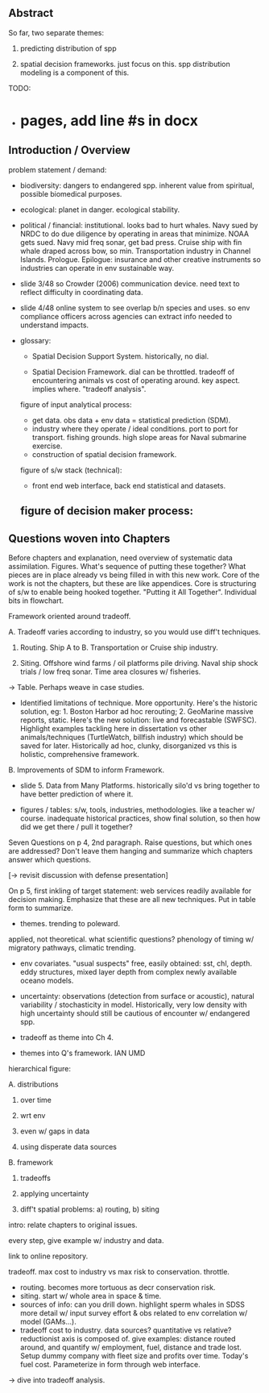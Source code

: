 ## Abstract

So far, two separate themes:

1. predicting distribution of spp

2. spatial decision frameworks. just focus on this. spp distribution modeling is a component of this.


TODO:
- # pages, add line #s in docx

## Introduction / Overview

problem statement / demand:

  - biodiversity: dangers to endangered spp. inherent value from spiritual, possible biomedical purposes.

  - ecological: planet in danger. ecological stability.

  - political / financial: institutional. looks bad to hurt whales. Navy sued by NRDC to do due diligence by operating in areas that minimize. NOAA gets sued. Navy mid freq sonar, get bad press. Cruise ship with fin whale draped across bow, so min. Transportation industry in Channel Islands. Prologue. Epilogue: insurance and other creative instruments so industries can operate in env sustainable way.

  - slide 3/48 so Crowder (2006) communication device. need text to reflect difficulty in coordinating data.
  - slide 4/48 online system to see overlap b/n species and uses. so env compliance officers across agencies can extract info needed to understand impacts.

  - glossary:

    - Spatial Decision Support System. historically, no dial.

    - Spatial Decision Framework. dial can be throttled. tradeoff of encountering animals vs cost of operating around. key aspect. implies where. "tradeoff analysis".

    figure of input analytical process:
    - get data. obs data + env data = statistical prediction (SDM).
    - industry where they operate / ideal conditions. port to port for transport. fishing grounds. high slope areas for Naval submarine exercise.
    - construction of spatial decision framework.

    figure of s/w stack (technical):
    - front end web interface, back end statistical and datasets.

    figure of decision maker process:
    -

## Questions woven into Chapters

Before chapters and explanation, need overview of systematic data assimilation. Figures. What's sequence of putting these together? What pieces are in place already vs being filled in with this new work. Core of the work is not the chapters, but these are like appendices. Core is structuring of s/w to enable being hooked together. "Putting it All Together". Individual bits in flowchart.

Framework oriented around tradeoff.

A. Tradeoff varies according to industry, so you would use diff't techniques.

  1. Routing. Ship A to B. Transportation or Cruise ship industry.

  2. Siting. Offshore wind farms / oil platforms pile driving. Naval ship shock trials / low freq sonar. Time area closures w/ fisheries.

  -> Table. Perhaps weave in case studies.

  - Identified limitations of technique. More opportunity. Here's the historic solution, eg: 1. Boston Harbor ad hoc rerouting; 2. GeoMarine massive reports, static. Here's the new solution: live and forecastable (SWFSC). Highlight examples tackling here in dissertation vs other animals/techniques (TurtleWatch, billfish industry) which should be saved for later. Historically ad hoc, clunky, disorganized vs this is holistic, comprehensive framework.

B. Improvements of SDM to inform Framework.

- slide 5. Data from Many Platforms. historically silo'd vs bring together to have better prediction of where it.

- figures / tables: s/w, tools, industries, methodologies. like a teacher w/ course. inadequate historical practices, show final solution, so then how did we get there / pull it together?

Seven Questions on p 4, 2nd paragraph. Raise questions, but which ones are addressed? Don't leave them hanging and summarize which chapters answer which questions.

[-> revisit discussion with defense presentation]

On p 5, first inkling of target statement: web services readily available for decision making. Emphasize that these are all new techniques. Put in table form to summarize.


- themes. trending to poleward.

applied, not theoretical. what scientific questions? phenology of timing w/ migratory pathways, climatic trending.


- env covariates. "usual suspects" free, easily obtained: sst, chl, depth. eddy structures, mixed layer depth from complex newly available oceano models.

- uncertainty: observations (detection from surface or acoustic), natural variability / stochasticity in model. Historically, very low density with high uncertainty should still be cautious of encounter w/ endangered spp.

+ tradeoff as theme into Ch 4.

- themes into Q's framework. IAN UMD

hierarchical figure:

A. distributions

  1. over time

  2. wrt env

  3. even w/ gaps in data

  4. using disperate data sources

B. framework

  1. tradeoffs

  2. applying uncertainty

  3. diff't spatial problems: a) routing, b) siting


intro: relate chapters to original issues.

every step, give example w/ industry and data.

link to online repository.

tradeoff. max cost to industry vs max risk to conservation. throttle.
- routing. becomes more tortuous as decr conservation risk.
- siting. start w/ whole area in space & time.
- sources of info: can you drill down. highlight sperm whales in SDSS more detail w/ input survey effort & obs related to env correlation w/ model (GAMs...).
- tradeoff cost to industry. data sources? quantitative vs relative? reductionist axis is composed of. give examples: distance routed around, and quantify w/ employment, fuel, distance and trade lost. Setup dummy company with fleet size and profits over time. Today's fuel cost. Parameterize in form through web interface.

-> dive into tradeoff analysis.
